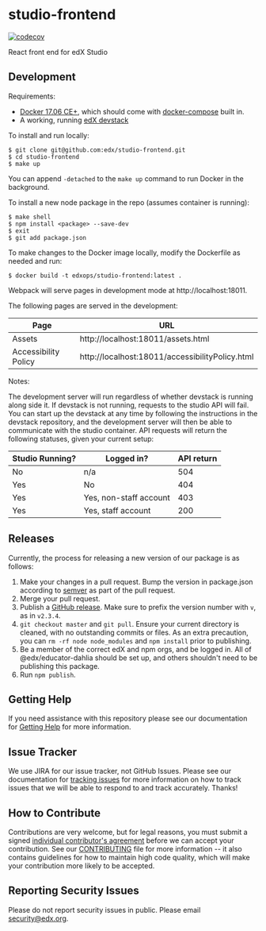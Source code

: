 # studio-frontend
[![codecov](https://codecov.io/gh/edx/studio-frontend/branch/master/graph/badge.svg)](https://codecov.io/gh/edx/studio-frontend)

React front end for edX Studio

## Development

Requirements:
* [Docker 17.06 CE+](https://docs.docker.com/engine/installation/), which should come with [docker-compose](https://docs.docker.com/compose/install/) built in.
* A working, running [edX devstack](https://github.com/edx/devstack)

To install and run locally:
```
$ git clone git@github.com:edx/studio-frontend.git
$ cd studio-frontend
$ make up
```
You can append ```-detached``` to the ```make up``` command to run Docker in the background.

To install a new node package in the repo (assumes container is running):
```
$ make shell
$ npm install <package> --save-dev
$ exit
$ git add package.json
```
To make changes to the Docker image locally, modify the Dockerfile as needed and run:
```
$ docker build -t edxops/studio-frontend:latest .
```

Webpack will serve pages in development mode at http://localhost:18011.

The following pages are served in the development:

| Page                 | URL                                              |
|----------------------|--------------------------------------------------|
| Assets               | http://localhost:18011/assets.html               |
| Accessibility Policy | http://localhost:18011/accessibilityPolicy.html  |

Notes:

The development server will run regardless of whether devstack is running along side it. If devstack is not running, requests to the studio API will fail. You can start up the devstack at any time by following the instructions in the devstack repository, and the development server will then be able to communicate with the studio container. API requests will return the following statuses, given your current setup:

| Studio Running? | Logged in?             | API return |
|-----------------|------------------------|------------|
| No              | n/a                    | 504        |
| Yes             | No                     | 404        |
| Yes             | Yes, non-staff account | 403        |
| Yes             | Yes, staff account     | 200        |

## Releases

Currently, the process for releasing a new version of our package is as follows:

1. Make your changes in a pull request. Bump the version in package.json according to [semver](https://semver.org/) as part of the pull request.
2. Merge your pull request.
3. Publish a [GitHub release](https://github.com/edx/studio-frontend/releases). Make sure to prefix the version number with `v`, as in `v2.3.4`.
3. `git checkout master` and `git pull`. Ensure your current directory is cleaned, with no outstanding commits or files. As an extra precaution, you can `rm -rf node node_modules` and `npm install` prior to publishing.
4. Be a member of the correct edX and npm orgs, and be logged in. All of @edx/educator-dahlia should be set up, and others shouldn't need to be publishing this package.
5. Run `npm publish`.


## Getting Help

If you need assistance with this repository please see our documentation for [Getting Help](https://github.com/edx/edx-platform#getting-help) for more information.


## Issue Tracker

We use JIRA for our issue tracker, not GitHub Issues. Please see our documentation for [tracking issues](https://github.com/edx/edx-platform#issue-tracker) for more information on how to track issues that we will be able to respond to and track accurately. Thanks!

## How to Contribute

Contributions are very welcome, but for legal reasons, you must submit a signed [individual contributor's agreement](http://code.edx.org/individual-contributor-agreement.pdf) before we can accept your contribution. See our [CONTRIBUTING](https://github.com/edx/edx-platform/blob/master/CONTRIBUTING.rst) file for more information -- it also contains guidelines for how to maintain high code quality, which will make your contribution more likely to be accepted.


## Reporting Security Issues

Please do not report security issues in public. Please email security@edx.org.
